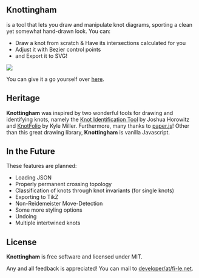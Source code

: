 

## Knottingham
is a tool that lets you draw and manipulate knot diagrams, sporting a clean yet somewhat hand-drawn look. 
You can:
- Draw a knot from scratch & Have its intersections calculated for you
- Adjust it with Bezier control points
- and Export it to SVG!

<img src="https://fi-le.net/images/knot.svg">

You can give it a go yourself over [here](https://fi-le.net/knottingham).

 **Heritage**
 ---
**Knottingham** was inspired by two wonderful tools for drawing and identifying knots, namely the [Knot Identification Tool](https://joshuahhh.com/projects/kit/) by Joshua Horowitz and [KnotFolio](https://kmill.github.io/knotfolio/index.html) by Kyle Miller. 
Furthermore, many thanks to [paper.js](https://github.com/paperjs/paper.js)! Other than this great drawing library, **Knottingham** is vanilla Javascript.

 **In the Future**
 ---
These features are planned:

*   Loading JSON
*   Properly permanent crossing topology
*   Classification of knots through knot invariants (for single knots)
*   Exporting to TikZ
*   Non-Reidemeister Move-Detection
*   Some more styling options
*   Undoing
*   Multiple intertwined knots

 **License**
 ---
**Knottingham** is free software and licensed under MIT.

Any and all feedback is appreciated! You can mail to [developer/at/fi-le.net](mailto:developer/at/fi-le.net).
